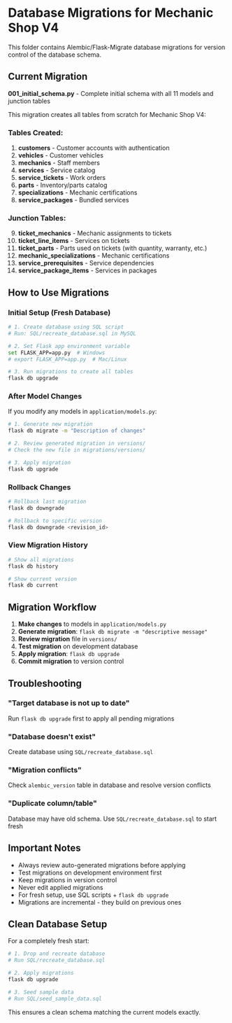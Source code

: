 # Database Migrations for Mechanic Shop V4

This folder contains Alembic/Flask-Migrate database migrations for version control of the database schema.

## Current Migration

**001_initial_schema.py** - Complete initial schema with all 11 models and junction tables

This migration creates all tables from scratch for Mechanic Shop V4:

### Tables Created:
1. **customers** - Customer accounts with authentication
2. **vehicles** - Customer vehicles
3. **mechanics** - Staff members
4. **services** - Service catalog
5. **service_tickets** - Work orders
6. **parts** - Inventory/parts catalog
7. **specializations** - Mechanic certifications
8. **service_packages** - Bundled services

### Junction Tables:
9. **ticket_mechanics** - Mechanic assignments to tickets
10. **ticket_line_items** - Services on tickets
11. **ticket_parts** - Parts used on tickets (with quantity, warranty, etc.)
12. **mechanic_specializations** - Mechanic certifications
13. **service_prerequisites** - Service dependencies
14. **service_package_items** - Services in packages

## How to Use Migrations

### Initial Setup (Fresh Database)

```bash
# 1. Create database using SQL script
# Run: SQL/recreate_database.sql in MySQL

# 2. Set Flask app environment variable
set FLASK_APP=app.py  # Windows
# export FLASK_APP=app.py  # Mac/Linux

# 3. Run migrations to create all tables
flask db upgrade
```

### After Model Changes

If you modify any models in `application/models.py`:

```bash
# 1. Generate new migration
flask db migrate -m "Description of changes"

# 2. Review generated migration in versions/
# Check the new file in migrations/versions/

# 3. Apply migration
flask db upgrade
```

### Rollback Changes

```bash
# Rollback last migration
flask db downgrade

# Rollback to specific version
flask db downgrade <revision_id>
```

### View Migration History

```bash
# Show all migrations
flask db history

# Show current version
flask db current
```

## Migration Workflow

1. **Make changes** to models in `application/models.py`
2. **Generate migration**: `flask db migrate -m "descriptive message"`
3. **Review migration** file in `versions/`
4. **Test migration** on development database
5. **Apply migration**: `flask db upgrade`
6. **Commit migration** to version control

## Troubleshooting

### "Target database is not up to date"
Run `flask db upgrade` first to apply all pending migrations

### "Database doesn't exist"
Create database using `SQL/recreate_database.sql`

### "Migration conflicts"
Check `alembic_version` table in database and resolve version conflicts

### "Duplicate column/table"
Database may have old schema. Use `SQL/recreate_database.sql` to start fresh

## Important Notes

- Always review auto-generated migrations before applying
- Test migrations on development environment first
- Keep migrations in version control
- Never edit applied migrations
- For fresh setup, use SQL scripts + `flask db upgrade`
- Migrations are incremental - they build on previous ones

## Clean Database Setup

For a completely fresh start:

```bash
# 1. Drop and recreate database
# Run SQL/recreate_database.sql

# 2. Apply migrations
flask db upgrade

# 3. Seed sample data
# Run SQL/seed_sample_data.sql
```

This ensures a clean schema matching the current models exactly.
